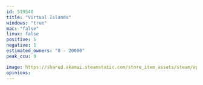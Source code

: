 ```yaml
---
id: 519540
title: "Virtual Islands"
windows: "true"
mac: "false"
linux: false
positive: 5
negative: 1
estimated_owners: "0 - 20000"
peak_ccu: 0

image: https://shared.akamai.steamstatic.com/store_item_assets/steam/apps/519540/header.jpg?t=1493067763
opinions:
---
```

